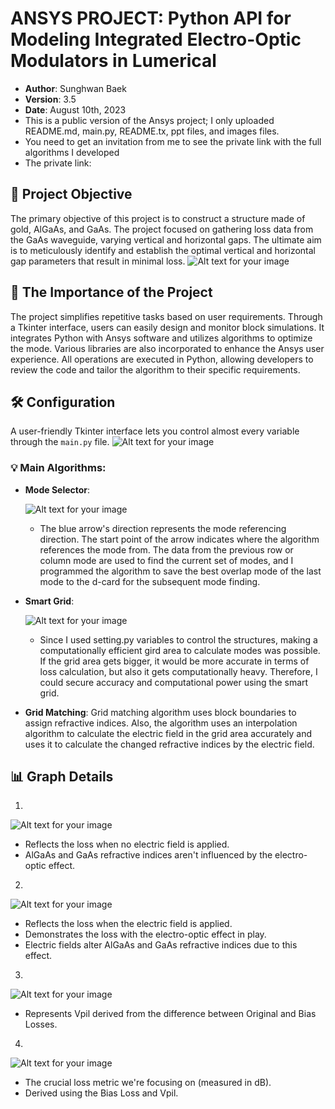 # ANSYS PROJECT: Python API for Modeling Integrated Electro-Optic Modulators in Lumerical

- **Author**: Sunghwan Baek
- **Version**: 3.5
- **Date**: August 10th, 2023
- This is a public version of the Ansys project; I only uploaded README.md, main.py, README.tx, ppt files, and images files.
- You need to get an invitation from me to see the private link with the full algorithms I developed
- The private link: 


## 🎯 Project Objective
The primary objective of this project is to construct a structure made of gold, AlGaAs, and GaAs. The project focused on gathering loss data from the GaAs waveguide, varying vertical and horizontal gaps. The ultimate aim is to meticulously identify and establish the optimal vertical and horizontal gap parameters that result in minimal loss. 
![Alt text for your image](./images/Help_Image_with_block.png)

## 📌 The Importance of the Project
The project simplifies repetitive tasks based on user requirements. Through a Tkinter interface, users can easily design and monitor block simulations. It integrates Python with Ansys software and utilizes algorithms to optimize the mode. Various libraries are also incorporated to enhance the Ansys user experience. All operations are executed in Python, allowing developers to review the code and tailor the algorithm to their specific requirements.


## 🛠 Configuration

A user-friendly Tkinter interface lets you control almost every variable through the `main.py` file.
![Alt text for your image](./images/Tkinter_interface.png)

### 💡 Main Algorithms:

- **Mode Selector**:
  
   ![Alt text for your image](./images/Mode_selector.png)
   - The blue arrow's direction represents the mode referencing direction. The start point of the arrow indicates where the algorithm references the mode from. The data from the previous row or column mode are used to find the current set of modes, and I programmed the algorithm to save the best overlap mode of the last mode to the d-card for the subsequent mode finding.


- **Smart Grid**:
  
   ![Alt text for your image](./images/smart_grid.png)
   - Since I used setting.py variables to control the structures, making a computationally efficient gird area to calculate modes was possible. If the grid area gets bigger, it would be more accurate in terms of loss calculation, but also it gets computationally heavy. Therefore, I could secure accuracy and computational power using the smart grid.


- **Grid Matching**:
  Grid matching algorithm uses block boundaries to assign refractive indices. Also, the algorithm uses an interpolation algorithm to calculate the electric field in the grid area accurately and uses it to calculate the changed refractive indices by the electric field.
  

## 📊 Graph Details
1. 

   ![Alt text for your image](./images/Original_loss.png)
   - Reflects the loss when no electric field is applied.
   - AlGaAs and GaAs refractive indices aren't influenced by the electro-optic effect.

     
2.  

  ![Alt text for your image](./images/Bias_loss.png)    
  - Reflects the loss when the electric field is applied.
  - Demonstrates the loss with the electro-optic effect in play.
  - Electric fields alter AlGaAs and GaAs refractive indices due to this effect.

    
3. 
  
  ![Alt text for your image](./images/VpiL.png)    
  - Represents Vpil derived from the difference between Original and Bias Losses.

    
4. 
  
  ![Alt text for your image](./images/Insertion_loss.png)    
  - The crucial loss metric we're focusing on (measured in dB).
  - Derived using the Bias Loss and Vpil.



